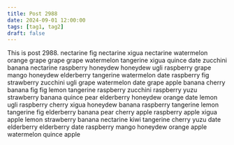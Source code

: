 ```yaml
---
title: Post 2988
date: 2024-09-01 12:00:00
tags: [tag1, tag2]
draft: false
---
```

This is post 2988.
nectarine
fig
nectarine
xigua
nectarine
watermelon
orange
grape
grape
grape
watermelon
tangerine
xigua
quince
date
zucchini
banana
nectarine
raspberry
honeydew
honeydew
ugli
raspberry
grape
mango
honeydew
elderberry
tangerine
watermelon
date
raspberry
fig
strawberry
zucchini
ugli
grape
watermelon
date
grape
apple
banana
cherry
banana
fig
fig
lemon
tangerine
raspberry
zucchini
raspberry
yuzu
strawberry
banana
quince
pear
elderberry
honeydew
orange
date
lemon
ugli
raspberry
cherry
xigua
honeydew
banana
raspberry
tangerine
lemon
tangerine
fig
elderberry
banana
pear
cherry
apple
raspberry
apple
xigua
apple
lemon
strawberry
banana
nectarine
kiwi
tangerine
cherry
yuzu
date
elderberry
elderberry
date
raspberry
mango
honeydew
orange
apple
watermelon
quince
apple
